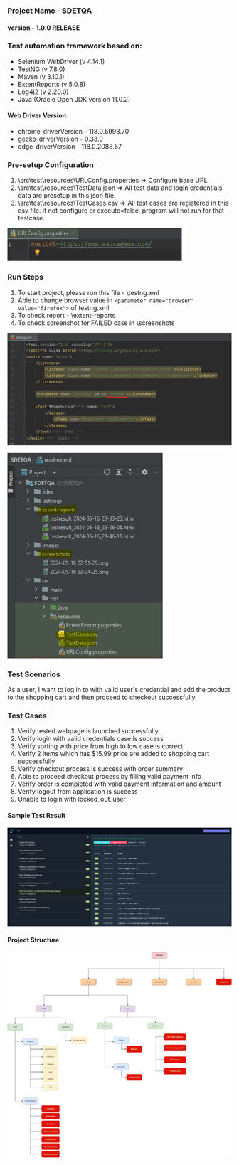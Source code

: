 ### Project Name - SDETQA
#### version - 1.0.0 RELEASE


### Test automation framework based on:
- Selenium WebDriver (v 4.14.1)
- TestNG (v 7.8.0)
- Maven (v 3.10.1)
- ExtentReports (v 5.0.8)
- Log4j2 (v 2.20.0)
- Java (Oracle Open JDK version 11.0.2)

#### Web Driver Version
- chrome-driverVersion - 118.0.5993.70
- gecko-driverVersion  - 0.33.0
- edge-driverVersion   - 118.0.2088.57

  
### Pre-setup Configuration
1. \src\test\resources\URLConfig.properties => Configure base URL
2. \src\test\resources\TestData.json => All test data and login credentials data are presetup in this json file.
3. \src\test\resources\TestCases.csv => All test cases are registered in this csv file. if not configure or execute=false, program will not run for that testcase.

![images/baseUrl.jpg](images/baseUrl.jpg)


### Run Steps
1. To start project, please run this file - \testng.xml
2. Able to change browser value in ```<parameter name="browser"  value="firefox">``` of testng.xml
3. To check report - \extent-reports
4. To check screenshot for FAILED case in \screenshots

![images/browser.jpg](images/browser.jpg)

![images/directory.jpg](images/directory.jpg)

### Test Scenarios
As a user, I want to log in to with valid user's credential and add the product to the shopping cart and then proceed to checkout successfully.

### Test Cases
1. Verify tested webpage is launched successfully
2. Verify login with valid credentials case is success
3. Verify sorting with price from high to low case is correct
4. Verify 2 items which has $15.99 price are added to shopping cart successfully
5. Verify checkout process is success with order summary
6. Able to proceed checkout process by filling valid payment info
7. Verify order is completed with valid payment information and amount
8. Verify logout from application is success
9. Unable to login with locked_out_user


#### Sample Test Result
![images/extendreport.jpg](images/extendreport.jpg)


#### Project Structure
![images/projectstructure.jpg](images/projectstructure.jpg)




